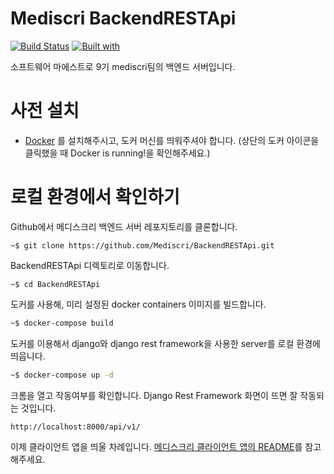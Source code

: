 # Mediscri BackendRESTApi

[![Build Status](https://travis-ci.org/mhoonjeon/mediscri.svg?branch=master)](https://travis-ci.org/mhoonjeon/mediscri)
[![Built with](https://img.shields.io/badge/Built_with-Cookiecutter_Django_Rest-F7B633.svg)](https://github.com/agconti/cookiecutter-django-rest)

 소프트웨어 마에스트로 9기 mediscri팀의 백엔드 서버입니다.

# 사전 설치

- [Docker](https://docs.docker.com/docker-for-mac/install/) 를 설치해주시고, 도커 머신를 띄워주셔야 합니다. (상단의 도커 아이콘을 클릭했을 때 Docker is running!을 확인해주세요.)

# 로컬 환경에서 확인하기

Github에서 메디스크리 백엔드 서버 레포지토리를 클론합니다.

```shell
~$ git clone https://github.com/Mediscri/BackendRESTApi.git
```

BackendRESTApi 디렉토리로 이동합니다.

```shell
~$ cd BackendRESTApi
```

도커를 사용해, 미리 설정된 docker containers 이미지를 빌드합니다.

```bash
~$ docker-compose build
```

도커를 이용해서 django와 django rest framework을 사용한 server를 로컬 환경에 띄웁니다.

```bash
~$ docker-compose up -d
```

크롬을 열고 작동여부를 확인합니다. Django Rest Framework 화면이 뜨면 잘 작동되는 것입니다.

```http
http://localhost:8000/api/v1/
```

이제 클라이언트 앱을 띄울 차례입니다. [메디스크리 클라이언트 앱의 README](https://github.com/Mediscri/ClientDoctor)를 참고해주세요.